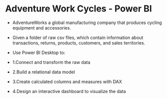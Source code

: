 # Adventure Work Cycles - Power BI
- AdventureWorks a global manufacturing company that produces cycling equipment and accessories.
- Given  a folder of raw csv files, which contain information about
  transactions, returns, products, customers, and sales territories.
  
- Use Power BI Desktop to:
- 1.Connect and transform the raw data
- 2.Build a relational data model
- 3.Create calculated columns and measures with DAX
- 4.Design an interactive dashboard to visualize the data



